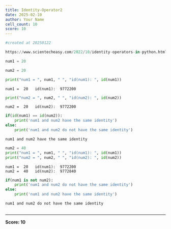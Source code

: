 ```yaml
---
title: Identity-Operator2
date: 2025-02-10
author: Your Name
cell_count: 10
score: 10
---
```


```python
#created at 20250122
```


```python
https://www.scientecheasy.com/2022/10/identity-operators-in-python.html/
```


```python
num1 = 20
```


```python
num2 = 20
```


```python
print("num1 = ", num1, " ", "id(num1): ", id(num1))
```

    num1 =  20   id(num1):  9772200



```python
print("num2 = ", num2, " ", "id(num2): ", id(num2))
```

    num2 =  20   id(num2):  9772200



```python
if(id(num1) == id(num2)):
    print('num1 and num2 have the same identity')
else:
    print('num1 and num2 do not have the same identity')
```

    num1 and num2 have the same identity



```python
num2 = 40
print("num1 = ", num1, " ", "id(num1): ", id(num1))
print("num2 = ", num2, " ", "id(num2): ", id(num2))
```

    num1 =  20   id(num1):  9772200
    num2 =  40   id(num2):  9772840



```python
if(num1 is not num2):
    print('num1 and num2 do not have the same identity')
else:
    print('num1 and num2 have the same identity')

```

    num1 and num2 do not have the same identity



```python

```


---
**Score: 10**